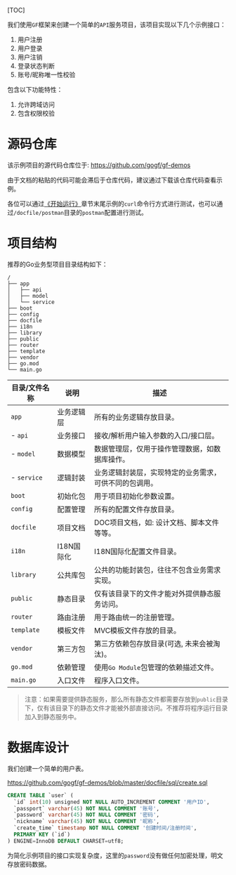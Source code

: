 [TOC]

我们使用`GF`框架来创建一个简单的`API`服务项目，该项目实现以下几个示例接口：
1. 用户注册
1. 用户登录
1. 用户注销
1. 登录状态判断
1. 账号/昵称唯一性校验

包含以下功能特性：
1. 允许跨域访问
1. 包含权限校验

# 源码仓库

该示例项目的源代码仓库位于: https://github.com/gogf/gf-demos 

由于文档的粘贴的代码可能会滞后于仓库代码，建议通过下载该仓库代码查看示例。

各位可以通过[《开始运行》](start/buildrun.md)章节末尾示例的`curl`命令行方式进行测试，也可以通过`/docfile/postman`目录的`postman`配置进行测试。

# 项目结构
推荐的Go业务型项目目录结构如下：
```
/
├── app
│   ├── api
│   ├── model
│   └── service
├── boot
├── config
├── docfile
├── i18n
├── library
├── public
├── router
├── template
├── vendor
├── go.mod
└── main.go
```
|目录/文件名称   | 说明 | 描述
|---|---|---
|`app`           | 业务逻辑层 | 所有的业务逻辑存放目录。
| - `api`        | 业务接口   | 接收/解析用户输入参数的入口/接口层。
| - `model`      | 数据模型   | 数据管理层，仅用于操作管理数据，如数据库操作。
| - `service`    | 逻辑封装   | 业务逻辑封装层，实现特定的业务需求，可供不同的包调用。
|`boot`          | 初始化包   | 用于项目初始化参数设置。
|`config`        | 配置管理   | 所有的配置文件存放目录。
|`docfile`       | 项目文档   | DOC项目文档，如: 设计文档、脚本文件等等。
|`i18n`          | I18N国际化 | I18N国际化配置文件目录。
|`library`       | 公共库包   | 公共的功能封装包，往往不包含业务需求实现。
|`public`        | 静态目录   | 仅有该目录下的文件才能对外提供静态服务访问。
|`router`        | 路由注册   | 用于路由统一的注册管理。
|`template`      | 模板文件   | MVC模板文件存放的目录。
|`vendor`        | 第三方包   | 第三方依赖包存放目录(可选, 未来会被淘汰)。
|`go.mod`        | 依赖管理   | 使用`Go Module`包管理的依赖描述文件。
|`main.go`       | 入口文件   | 程序入口文件。

> 注意：如果需要提供静态服务，那么所有静态文件都需要存放到`public`目录下，仅有该目录下的静态文件才能被外部直接访问。不推荐将程序运行目录加入到静态服务中。

# 数据库设计
我们创建一个简单的用户表。

https://github.com/gogf/gf-demos/blob/master/docfile/sql/create.sql
```sql
CREATE TABLE `user` (
  `id` int(10) unsigned NOT NULL AUTO_INCREMENT COMMENT '用户ID',
  `passport` varchar(45) NOT NULL COMMENT '账号',
  `password` varchar(45) NOT NULL COMMENT '密码',
  `nickname` varchar(45) NOT NULL COMMENT '昵称',
  `create_time` timestamp NOT NULL COMMENT '创建时间/注册时间',
  PRIMARY KEY (`id`)
) ENGINE=InnoDB DEFAULT CHARSET=utf8;
```
为简化示例项目的接口实现复杂度，这里的`password`没有做任何加密处理，明文存放密码数据。











